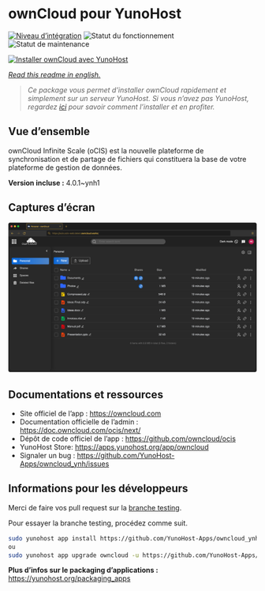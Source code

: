 <!--
N.B.: This README was automatically generated by https://github.com/YunoHost/apps/tree/master/tools/README-generator
It shall NOT be edited by hand.
-->

# ownCloud pour YunoHost

[![Niveau d’intégration](https://dash.yunohost.org/integration/owncloud.svg)](https://dash.yunohost.org/appci/app/owncloud) ![Statut du fonctionnement](https://ci-apps.yunohost.org/ci/badges/owncloud.status.svg) ![Statut de maintenance](https://ci-apps.yunohost.org/ci/badges/owncloud.maintain.svg)

[![Installer ownCloud avec YunoHost](https://install-app.yunohost.org/install-with-yunohost.svg)](https://install-app.yunohost.org/?app=owncloud)

*[Read this readme in english.](./README.md)*

> *Ce package vous permet d’installer ownCloud rapidement et simplement sur un serveur YunoHost.
Si vous n’avez pas YunoHost, regardez [ici](https://yunohost.org/#/install) pour savoir comment l’installer et en profiter.*

## Vue d’ensemble

ownCloud Infinite Scale (oCIS) est la nouvelle plateforme de synchronisation et de partage de fichiers qui constituera la base de votre plateforme de gestion de données.


**Version incluse :** 4.0.1~ynh1

## Captures d’écran

![Capture d’écran de ownCloud](./doc/screenshots/screenshot.png)

## Documentations et ressources

* Site officiel de l’app : <https://owncloud.com>
* Documentation officielle de l’admin : <https://doc.owncloud.com/ocis/next/>
* Dépôt de code officiel de l’app : <https://github.com/owncloud/ocis>
* YunoHost Store: <https://apps.yunohost.org/app/owncloud>
* Signaler un bug : <https://github.com/YunoHost-Apps/owncloud_ynh/issues>

## Informations pour les développeurs

Merci de faire vos pull request sur la [branche testing](https://github.com/YunoHost-Apps/owncloud_ynh/tree/testing).

Pour essayer la branche testing, procédez comme suit.

``` bash
sudo yunohost app install https://github.com/YunoHost-Apps/owncloud_ynh/tree/testing --debug
ou
sudo yunohost app upgrade owncloud -u https://github.com/YunoHost-Apps/owncloud_ynh/tree/testing --debug
```

**Plus d’infos sur le packaging d’applications :** <https://yunohost.org/packaging_apps>